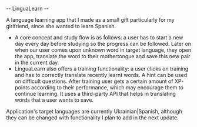 -- LinguaLearn --

A language learning app that I made as a small gift particularly for my girlfriend, since she wanted to learn Spanish. 
- A core concept and study flow is as follows: a user has to start a new day every day before studying so the progress can be followed. Later on when our user comes upon unknown word in target language, they open the app, translate the word to their mothertongue and save this new pair in the current day. 
- LinguaLearn also offers a training functionality: a user clicks on training and has to correctly translate recently learnt words. A hint can be used on difficult questions. After training user gets a certain amount of XP-points according to their performance, which may encourage them to continue learning.
It uses a third-party API that helps in translating words that a user wants to save.

Application's target languages are currently Ukrainian|Spanish, although they can be changed with functionality I plan to add in the next update.
